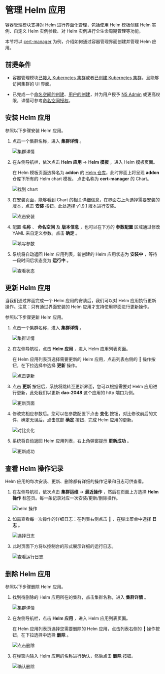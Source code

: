 # 管理 Helm 应用

容器管理模块支持对 Helm 进行界面化管理，包括使用 Helm 模板创建 Helm 实例、自定义 Helm 实例参数、对 Helm 实例进行全生命周期管理等功能。

本节将以 [cert-manager](https://cert-manager.io/docs/) 为例，介绍如何通过容器管理界面创建并管理 Helm 应用。

## 前提条件

- 容器管理模块[已接入 Kubernetes 集群](../clusters/integrate-cluster.md)或者[已创建 Kubernetes 集群](../clusters/create-cluster.md)，且能够访问集群的 UI 界面。

- 已完成一个[命名空间的创建](../namespaces/createns.md)、[用户的创建](../../../ghippo/user-guide/access-control/user.md)，并为用户授予 [NS Admin](../permissions/permission-brief.md#ns-admin) 或更高权限，详情可参考[命名空间授权](../permissions/cluster-ns-auth.md)。

## 安装 Helm 应用

参照以下步骤安装 Helm 应用。

1. 点击一个集群名称，进入 __集群详情__ 。

    ![集群详情](https://docs.daocloud.io/daocloud-docs-images/docs/kpanda/images/crd01.png)

2. 在左侧导航栏，依次点击 __Helm 应用__ -> __Helm 模板__ ，进入 Helm 模板页面。

    在 Helm 模板页面选择名为 __addon__ 的 [Helm 仓库](helm-repo.md)，此时界面上将呈现 __addon__ 仓库下所有的 Helm chart 模板。
    点击名称为 __cert-manager__ 的 Chart。

    ![找到 chart](https://docs.daocloud.io/daocloud-docs-images/docs/kpanda/images/helm01.png)

3. 在安装页面，能够看到 Chart 的相关详细信息，在界面右上角选择需要安装的版本，点击 __安装__ 按钮。此处选择 v1.9.1 版本进行安装。

    ![点击安装](https://docs.daocloud.io/daocloud-docs-images/docs/kpanda/images/helm02.png)

4. 配置 __名称__ 、 __命名空间__ 及 __版本信息__ ，也可以在下方的 **参数配置** 区域通过修改 YAML 来自定义参数。点击 __确定__ 。

    ![填写参数](https://docs.daocloud.io/daocloud-docs-images/docs/kpanda/images/helm03.png)

5. 系统将自动返回 Helm 应用列表，新创建的 Helm 应用状态为 __安装中__ ，等待一段时间后状态变为 __运行中__ 。

    ![查看状态](https://docs.daocloud.io/daocloud-docs-images/docs/kpanda/images/helm04.png)

## 更新 Helm 应用

当我们通过界面完成一个 Helm 应用的安装后，我们可以对 Helm 应用执行更新操作。注意：只有通过界面安装的 Helm 应用才支持使用界面进行更新操作。

参照以下步骤更新 Helm 应用。

1. 点击一个集群名称，进入 __集群详情__ 。

    ![集群详情](https://docs.daocloud.io/daocloud-docs-images/docs/kpanda/images/crd01.png)

2. 在左侧导航栏，点击 __Helm 应用__ ，进入 Helm 应用列表页面。

    在 Helm 应用列表页选择需要更新的 Helm 应用，点击列表右侧的 __┇__ 操作按钮，在下拉选择中选择 __更新__ 操作。

    ![点击更新](https://docs.daocloud.io/daocloud-docs-images/docs/kpanda/images/helm08.png)

3. 点击 __更新__ 按钮后，系统将跳转至更新界面，您可以根据需要对 Helm 应用进行更新，此处我们以更新 __dao-2048__ 这个应用的 http 端口为例。

    ![更新页面](https://docs.daocloud.io/daocloud-docs-images/docs/kpanda/images/helm09.png)

4. 修改完相应参数后。您可以在参数配置下点击 __变化__ 按钮，对比修改前后的文件，确定无误后，点击底部 __确定__ 按钮，完成 Helm 应用的更新。

    ![对比变化](https://docs.daocloud.io/daocloud-docs-images/docs/kpanda/images/helm10.png)

5. 系统将自动返回 Helm 应用列表，右上角弹窗提示 __更新成功__ 。

    ![更新成功](https://docs.daocloud.io/daocloud-docs-images/docs/kpanda/images/helm11.png)

## 查看 Helm 操作记录

Helm 应用的每次安装、更新、删除都有详细的操作记录和日志可供查看。

1. 在左侧导航栏，依次点击 __集群运维__ -> __最近操作__ ，然后在页面上方选择 __Helm 操作__ 标签页。每一条记录对应一次安装/更新/删除操作。

    ![helm 操作](https://docs.daocloud.io/daocloud-docs-images/docs/kpanda/images/helm05.png)

2. 如需查看每一次操作的详细日志：在列表右侧点击 __┇__ ，在弹出菜单中选择 __日志__ 。

    ![选择日志](https://docs.daocloud.io/daocloud-docs-images/docs/kpanda/images/helm06.png)

3. 此时页面下方将以控制台的形式展示详细的运行日志。

    ![查看运行日志](https://docs.daocloud.io/daocloud-docs-images/docs/kpanda/images/helm07.png)

## 删除 Helm 应用

参照以下步骤删除 Helm 应用。

1. 找到待删除的 Helm 应用所在的集群，点击集群名称，进入 __集群详情__ 。

    ![集群详情](https://docs.daocloud.io/daocloud-docs-images/docs/kpanda/images/crd01.png)

2. 在左侧导航栏，点击 __Helm 应用__ ，进入 Helm 应用列表页面。

    在 Helm 应用列表页选择您需要删除的 Helm 应用，点击列表右侧的 __┇__ 操作按钮，在下拉选择中选择 __删除__ 。

    ![点击删除](https://docs.daocloud.io/daocloud-docs-images/docs/kpanda/images/helm12.png)

3. 在弹窗内输入 Helm 应用的名称进行确认，然后点击 __删除__ 按钮。

    ![确认删除](https://docs.daocloud.io/daocloud-docs-images/docs/kpanda/images/helm13.png)
